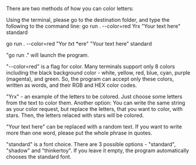 There are two methods of how you can color letters:

Using the terminal, please go to the destination folder, and type the following to the command line:
go run . --color=red Yrx "Your text here" standard

go run . --color=red "Yo*r t*xt *ere" "Your text here" standard


"go run ." will launch the program.

"--color=red" is a flag for color. Many terminals support only 8 colors including the black background color - white, yellow, red, blue, cyan, purple (magenta), and green. So, the program can accept only these colors, written as words, and their RGB and HEX color codes.

"Yrx" - an example of the letters to be colored. Just choose some letters from the text to color them.
Another option: You can write the same string as your color request, but replace the letters, that you want to color, with stars. Then, the letters relaced with stars will be colored.

"Your text here" can be replaced with a random text. If you want to write more than one word, please put the whole phrase in quotes.

"standard" is a font choice. There are 3 possible options - "standard", "shadow" and "thinkertoy". If you leave it empty, the program automatically chooses the standard font.
